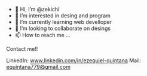 - 👋 Hi, I’m @zekichi
- 👀 I’m interested in desing and program
- 🌱 I’m currently learning web develloper
- 💞️ I’m looking to collaborate on desings 
- 📫 How to reach me ...


Contact me!!

LinkedIn: www.linkedin.com/in/ezequiel-quintana
Mail: equintana779@gmail.com
<!---
zekichi/zekichi is a ✨ special ✨ repository because its `README.md` (this file) appears on your GitHub profile.
You can click the Preview link to take a look at your changes.
--->
